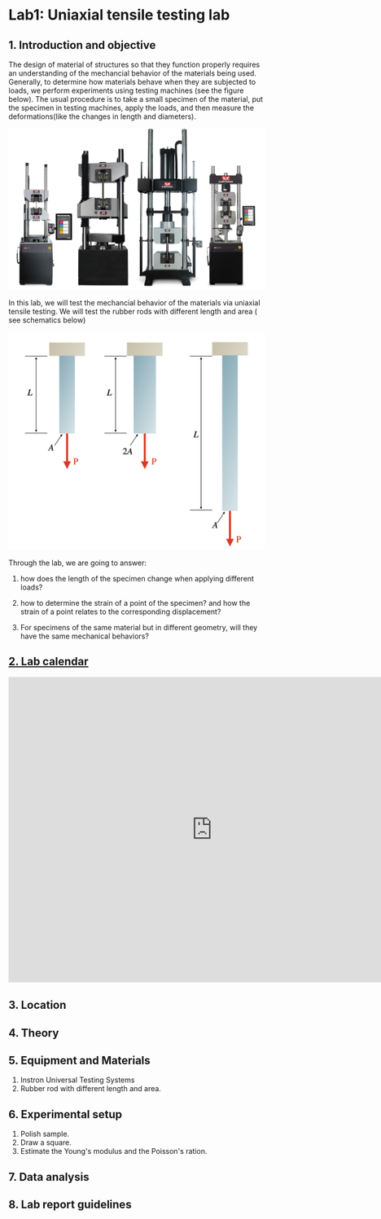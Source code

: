 
# Lab1: Uniaxial tensile testing lab

## 1. Introduction and objective
The design of material of structures so that they function properly requires an understanding of the mechancial behavior of the materials being used. Generally, to determine how materials behave when they are subjected to loads, we perform experiments using testing machines (see the figure below). 
The usual procedure is to take a small specimen of the material, put the specimen in testing machines, apply the loads, and then measure the deformations(like the changes in length and diameters).

<img src="Instron.jpeg" alt="drawing" width="600"/>

In this lab, we will test the mechancial behavior of the materials via uniaxial tensile testing. We will test the rubber rods with different length and area ( see schematics below) 

<img src="lab1rod.jpeg" alt="drawing" width="600"/>


Through the lab, we are going to answer:
1. how does the length of the specimen change when applying different loads?

2. how to determine the strain of a point of the specimen? and how the strain of a point relates to the corresponding displacement?

3. For specimens of the same material but in different geometry, will they have the same mechanical behaviors?




## [2. Lab calendar](https://calendar.google.com/calendar/embed?src=c_ftk0rj4uauudpfmcmm22plq5ig%40group.calendar.google.com&ctz=America%2FNew_York)

<iframe src="https://calendar.google.com/calendar/embed?src=c_ftk0rj4uauudpfmcmm22plq5ig%40group.calendar.google.com&ctz=America%2FNew_York" style="border: 0" width="800" height="600" frameborder="0" scrolling="no"></iframe>

## 3. Location


## 4. Theory




## 5. Equipment and Materials

1. Instron Universal Testing Systems
2. Rubber rod with different length and area.  


## 6. Experimental setup

1. Polish sample. 
2. Draw a square. 
3. Estimate the Young's modulus and the Poisson's ration. 

## 7. Data analysis


## 8. Lab report guidelines



